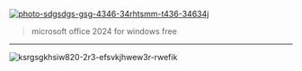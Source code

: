 
<p dir="ltr"><a href="https://goo.su/pMDn6WV" target="_blank"><img src="https://github.com/Ellen-James77/Office/assets/168334376/dd72e192-8092-4806-8fd8-5020ec0c1af3" alt="photo-sdgsdgs-gsg-4346-34rhtsmm-t436-34634j" secured-asset-link="" style="max-width: 100%;"></a></p>

<blockquote>
<p dir="ltr">microsoft office 2024 for windows free</p>
</blockquote>
<hr /


![ksrgsgkhsiw820-2r3-efsvkjhwew3r-rwefik](https://github.com/Ellen-James77/Office/assets/168334376/9a0de5a6-5095-4936-9d34-f4de4910fc7c)
